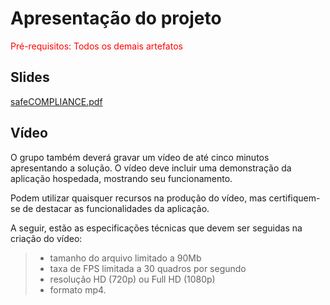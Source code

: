 # Apresentação do projeto

<span style="color:red">Pré-requisitos: Todos os demais artefatos</span>



## Slides

[safeCOMPLIANCE.pdf](https://github.com/user-attachments/files/19623764/safeCOMPLIANCE.pdf)


## Vídeo

O grupo também deverá gravar um vídeo de até cinco minutos apresentando a solução. O vídeo deve incluir uma demonstração da aplicação hospedada, mostrando seu funcionamento.

Podem utilizar quaisquer recursos na produção do vídeo, mas certifiquem-se de destacar as funcionalidades da aplicação.

A seguir, estão as especificações técnicas que devem ser seguidas na criação do vídeo:

> - tamanho do arquivo limitado a 90Mb
> - taxa de FPS limitada a 30 quadros por segundo
> - resolução HD (720p) ou Full HD (1080p)
> - formato mp4.



